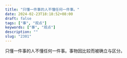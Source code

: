 ```yaml
---
title: "只懂一件事的人不懂任何一件事。"
date: 2024-02-23T18:18:52+08:00
draft: false
tags: ["事", "观点"]
keywords: ["事", "观点"]
description: ""
slug: "2301"
---
```


只懂一件事的人不懂任何一件事。事物因比较而被确立与区分。